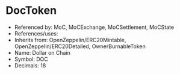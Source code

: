 # DocToken

- Referenced by: MoC, MoCExchange, MoCSettlement, MoCState
- References/uses:
- Inherits from: OpenZeppelin/ERC20Mintable, OpenZeppelin/ERC20Detailed, OwnerBurnableToken
- Name: Dollar on Chain
- Symbol: DOC
- Decimals: 18
